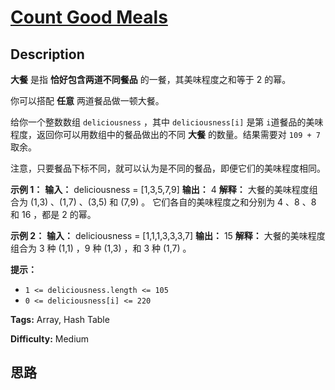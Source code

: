 # [Count Good Meals][title]

## Description

**大餐** 是指 **恰好包含两道不同餐品** 的一餐，其美味程度之和等于 2 的幂。

你可以搭配 **任意** 两道餐品做一顿大餐。

给你一个整数数组 `deliciousness` ，其中 `deliciousness[i]` 是第 `i​​​​​​​​​​`​​​​
道餐品的美味程度，返回你可以用数组中的餐品做出的不同 **大餐** 的数量。结果需要对 `109 + 7` 取余。

注意，只要餐品下标不同，就可以认为是不同的餐品，即便它们的美味程度相同。

**示例 1：**
            **输入：** deliciousness = [1,3,5,7,9]    **输出：** 4    **解释：** 大餐的美味程度组合为 (1,3) 、(1,7) 、(3,5) 和 (7,9) 。    它们各自的美味程度之和分别为 4 、8 、8 和 16 ，都是 2 的幂。    

**示例 2：**
            **输入：** deliciousness = [1,1,1,3,3,3,7]    **输出：** 15    **解释：** 大餐的美味程度组合为 3 种 (1,1) ，9 种 (1,3) ，和 3 种 (1,7) 。

**提示：**

  * `1 <= deliciousness.length <= 105`
  * `0 <= deliciousness[i] <= 220`


**Tags:** Array, Hash Table

**Difficulty:** Medium

## 思路

[title]: https://leetcode-cn.com/problems/count-good-meals
